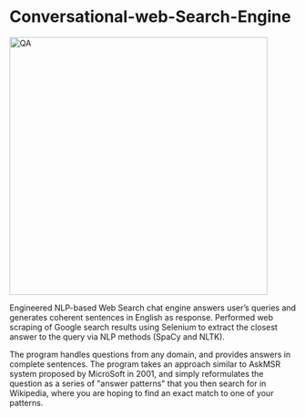 # Conversational-web-Search-Engine
 <img width="453" alt="QA" src="https://user-images.githubusercontent.com/50925065/148705054-332ea809-3f03-4640-bcda-c039f64edac6.png">

Engineered NLP-based Web Search chat engine answers user’s queries and generates coherent sentences in English as response. Performed web scraping of Google search results using Selenium to extract the closest answer to the query via NLP methods (SpaCy and NLTK).

The program handles questions from any domain, and provides answers in complete sentences.
The program takes an approach similar to AskMSR system proposed by MicroSoft in 2001, and simply reformulates the
question as a series of "answer patterns" that you then search for in Wikipedia, where you are hoping to find an exact match to one of your patterns.

